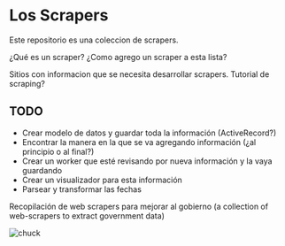 Los Scrapers
============

Este repositorio es una coleccion de scrapers.

¿Qué es un scraper?
¿Como agrego un scraper a esta lista?

Sitios con informacion que se necesita desarrollar scrapers.
Tutorial de scraping?

## TODO

 * Crear modelo de datos y guardar toda la información (ActiveRecord?)
 * Encontrar la manera en la que se va agregando información (¿al principio o
 al final?)
 * Crear un worker que esté revisando por nueva información y la vaya guardando
 * Crear un visualizador para esta información
 * Parsear y transformar las fechas

Recopilación de web scrapers para mejorar al gobierno (a collection of
web-scrapers to extract government data)

![chuck](https://si0.twimg.com/profile_images/1697024721/Chuck_Norris.jpg)
